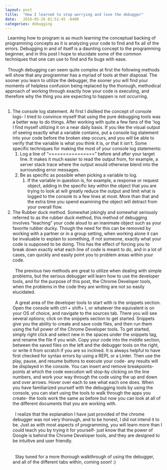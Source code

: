 ```yaml
---
layout: post
title:  "How I learned to stop worrying and love the debugger"
date:   2016-05-26 01:51:45 -0400
categories: debugging
---
```


&nbsp;&nbsp;Learning how to program is as much learning the conceptual backing of programming concepts as it is analyzing your code to find and fix all of the errors.  Debugging in and of itself is a daunting concept to the programming beginner, and in this post I hope to elucidate some of the common techniques that one can use to find and fix bugs with ease.<br /><br />
&nbsp;&nbsp;Though debugging can seem quite complex at first the following methods will show that any programmer has a myriad of tools at their disposal.  The sooner you learn to utilize the debugger, the sooner you will find your moments of helpless confusion being replaced by the thorough, methodical approach of working through exactly how your code is executing, and therefore why the thing you are expecting to happen is not occurring.<br /><br />
1. The console log statement.  At first I disliked the concept of console logs- I tried to convince myself that using the pure debugging tools was a better way to do things.  After working with quite a few fans of the 'log I find myself utilizing it on a near daily basis.  If you like the visual output of seeing exactly what a variable contains, put a console log statement into your code before the broken step occurs, and you will be able to verify that the variable is what you think it is, or that it isn't.  Some specific techniques for making the most of your console log statements:<br />
    1. Log a line of “================” before and after your target line.  It makes it much easier to read the output from, for example, a server stack trace where the output would otherwise blend into the surrounding error messages.
    2. Be as specific as possible when picking a variable to log.
        1. If the variable in question is, for example, a response or request object, adding in the specific key within the object that you are trying to look at will greatly reduce the output and limit what is logged to the console to a few lines at most.  More than that and the extra time you spend examining the object will detract from your overall flow.<br />
2. The Rubber duck method.  Somewhat jokingly and somewhat seriously referred to as the rubber duck method, this method of debugging involves “teaching” your code aloud to an inanimate object such as your favorite rubber ducky.  Though the need for this can be removed by working with a partner or in a group setting, when working alone it can be invaluable to explain to something, if not someone, exactly what your code is supposed to be doing.  This has the effect of forcing you to break down exactly what each line of code is meant to do, and in a lot of cases,  can quickly and easily point you to problem areas within your code.
<br /><br />
&nbsp;&nbsp;The previous two methods are great to utilize when dealing with simple problems, but the serious debugger will learn how to use the developer tools, and for the purpose of this post, the Chrome Developer tools, when the problems in the code they are writing are not so easily elucidated.
<br /><br />
&nbsp;&nbsp;A great area of the developer tools to start with is the snippets section.  Open the console with ctrl + shift+ I, or whatever the equivalent is on your OS of choice, and navigate to the sources tab.  There you will see several options; click on the snippets section to get started.  Snippets give you the ability to create  and save code files, and then run them using the full power of the Chrome Developer tools.  To get started, simply right click and select new in the spaces under the snippets tag, and rename the file if you wish.  Copy your code into the middle section, between the saved files on the left and the debugger tools on the right, or write it from scratch if you are so inclined.   It is always helpful to have first checked for syntax errors by using a REPL or a Linter.  Then use the play, pause, and resume buttons to  execute your code- any results will be displayed in the console.   You can insert and remove breakpoints-points at which the code execution will stop-by clicking on the line numbers, and work your way through the code using the up and down and over arrows.  Hover over each to see what each one does.  When you have familiarized yourself with the debugging tools by using the console, you can start using the tools to walk through the apps you create- the tools work the same as before but now you can look at all of the different documents that you are working with.
<br /><br />
&nbsp;&nbsp;I realize that the explanation I have just provided of the chrome debugger was not very thorough, and to be honest, I did not intend it to be.  Just as with most aspects of programming, you will learn more than I could teach you by trying it for yourself- just know that the power of Google is behind the Chrome Developer tools, and they are designed to be intuitive and user friendly.  
<br /><br />
&nbsp;&nbsp;Stay tuned for a more thorough walkthrough of using the debugger, and all of the different tabs within, coming soon! :)